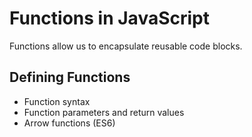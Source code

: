 # Functions in JavaScript

Functions allow us to encapsulate reusable code blocks.

## Defining Functions
- Function syntax
- Function parameters and return values
- Arrow functions (ES6)

